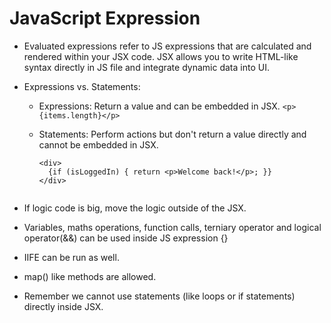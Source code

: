 # JavaScript Expression

- Evaluated expressions refer to JS expressions that are calculated and rendered within your JSX code. JSX allows you to write HTML-like syntax directly in JS file and integrate dynamic data into UI.

- Expressions vs. Statements:
  - Expressions: Return a value and can be embedded in JSX. 
    `<p>{items.length}</p>`

  - Statements: Perform actions but don't return a value directly and cannot be embedded in JSX.
    ```
    <div>
      {if (isLoggedIn) { return <p>Welcome back!</p>; }}
    </div>


- If logic code is big, move the logic outside of the JSX.
- Variables, maths operations, function calls, terniary operator and logical operator(&&) can be used inside JS expression {}
- IIFE can be run as well.
- map() like methods are allowed.


- Remember we cannot use statements (like loops or if statements) directly inside JSX.